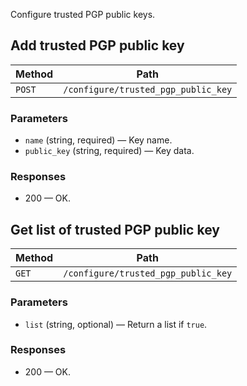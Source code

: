 Configure trusted PGP public keys.

## Add trusted PGP public key


| Method | Path |
|--------|------|
| `POST` | `/configure/trusted_pgp_public_key` |

### Parameters

* `name` (string, required) — Key name.
* `public_key` (string, required) — Key data.

### Responses

* 200 — OK. 


## Get list of trusted PGP public key


| Method | Path |
|--------|------|
| `GET` | `/configure/trusted_pgp_public_key` |

### Parameters

* `list` (string, optional) — Return a list if `true`.

### Responses

* 200 — OK.
